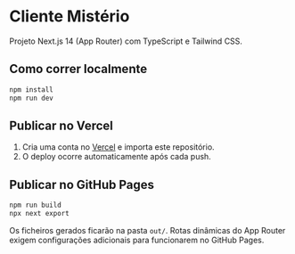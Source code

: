 # Cliente Mistério

Projeto Next.js 14 (App Router) com TypeScript e Tailwind CSS.

## Como correr localmente

```bash
npm install
npm run dev
```

## Publicar no Vercel

1. Cria uma conta no [Vercel](https://vercel.com) e importa este repositório.
2. O deploy ocorre automaticamente após cada push.

## Publicar no GitHub Pages

```bash
npm run build
npx next export
```

Os ficheiros gerados ficarão na pasta `out/`. Rotas dinâmicas do App Router exigem configurações adicionais para funcionarem no GitHub Pages.
